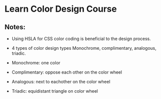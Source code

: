 # Learn Color Design Course

## Notes:
- Using HSLA for CSS color coding is beneficial to the design process.

- 4 types of color design types Monochrome, complimentary, analogous, triadic.

- Monochrome: one color
- Complimentary: oppose each other on the color wheel
- Analogous: next to eachother on the color wheel
- Triadic: equidistant triangle on color wheel